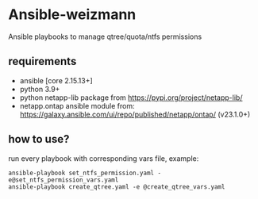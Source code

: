 # Ansible-weizmann
Ansible playbooks to manage qtree/quota/ntfs permissions

## requirements
* ansible [core 2.15.13+]
* python 3.9+
* python netapp-lib package from https://pypi.org/project/netapp-lib/
* netapp.ontap ansible module from: https://galaxy.ansible.com/ui/repo/published/netapp/ontap/ (v23.1.0+)

## how to use?
run every playbook with corresponding vars file, example:
```
ansible-playbook set_ntfs_permission.yaml -e@set_ntfs_permission_vars.yaml
ansible-playbook create_qtree.yaml -e @create_qtree_vars.yaml
```
